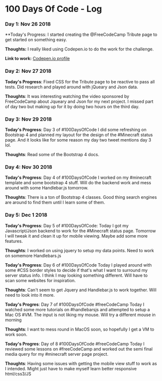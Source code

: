# 100 Days Of Code - Log

### Day 1: Nov 26 2018

**Today's Progress: I started creating the @FreeCodeCamp Tribute page to get started on something easy. 

**Thoughts:** I really liked using Codepen.io to do the work for the challenge. 

**Link to work:** [Codepen.io profile](https://codepen.io/Awesomesmith/pen/MzBGWv)

### Day 2: Nov 27 2018

**Today's Progress**: Fixed CSS for the Tribute page to be reactive to pass all tests. Did research and played around with jQueary and Json data.

**Thoughts**: It was interesting watching the video sponsored by FreeCodeCamp about Jqueary and Json for my next project. I missed part of day two but making up for it by doing two hours on the third day. 


### Day 3: Nov 29 2018

**Today's Progress**: Day 3 of #100DaysOfCode I did some refreshing on Bootstrap 4 and planned my layout for the design of the #Minecraft status page. And it looks like for some reason my day two tweet mentions day 3 lol.

**Thoughts**: Read some of the Bootstrap 4 docs. 


### Day 4: Nov 30 2018

**Today's Progress**: Day 4 of #100DaysOfCode  I worked on my #minecraft template and some bootstrap 4 stuff.  Will do the backend work and mess around with some Handlebar.js tomorrow.

**Thoughts**: There is a ton of Bootstrap 4 classes. Good thing search engines are around to find them until I learn some of them. 

### Day 5: Dec 1 2018

**Today's Progress**: 
Day 5 of #100DaysOfCode: Today I got my Javascript/Json backend to work for the #Minecraft status page. Tomorrow I will tweak it and clean it up for mobile viewing. Maybe add some more features.

**Thoughts**: I worked on using jquery to setup my data points. Need to work on somemore Handlebars.js

**Today's Progress**: 
Day 6 of #100DaysOfCode Today I played around with some #CSS border styles to decide if that's what I want to surround my server status info. I think I may looking something different.  Will have to scan some websites for inspiration.

**Thoughts**: Can't seem to get Jquery and Handlebar.js to work together. Will need to look into it more. 

**Today's Progres**:
Day 7 of #100DaysOfCode #freeCodeCamp
Today I watched some more tutorials on #handlebarsjs and attempted to setup a Mac OS #VM. The input is not liking my mouse. Will try a different mouse in morning

**Thoughts**: I want to mess round in MacOS soon, so hopefully I get a VM to work soon. 

**Today's Progres**:
Day of 8 #100DaysOfCode #freeCodeCamp 
Today I reviewed some lessons on #freeCodeCamp  and worked out the semi final media query for my #minecraft server page project.

**Thoughts**: Having some issues with getting the mobile view stuff to work as I intended. Might just have to make myself learn better responsive html/css3/JS

